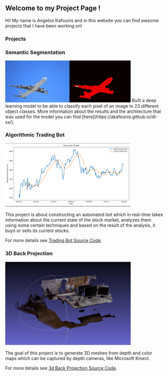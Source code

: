 ## Welcome to my Project Page !

Hi! My name is Angelos Kafounis and in this website you can find awsome projects that I have been working on!

### Projects

### Semantic Segmentation

<img src="SS.jpg" width="400">
Built a deep learning model to be able to classify each pixel of an image to 23 different object classes. More information about the results and the architecture that was used for the model you can find [here](https://akafounis.github.io/dl-ss/).

### Algorithmic Trading Bot

<img src="AmazonMockTrading.png" width="400">


This project is about constructing an automated bot which in real-time takes information about the current state of the stock market, analyzes them using some certain techniques and based on the result of the analysis, it buys or sells its current stocks. 

For more details see [Trading Bot Source Code](https://akafounis.github.io/Algo-Trading-Bot/).

### 3D Back Projection

<img src="3DBack.jpg" width="400">

The goal of this project is to generate 3D meshes from depth and color maps which can be captured by depth cameras, like Microsoft Kinect.

For more details see [3d Back Projection Source Code](https://akafounis.github.io/3D-Back-projection/).


